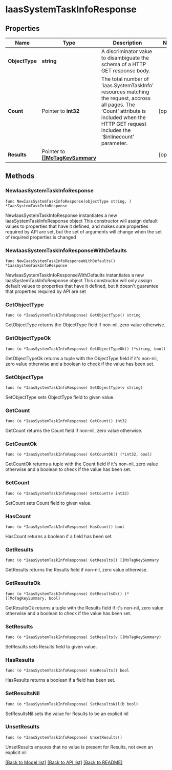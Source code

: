 # IaasSystemTaskInfoResponse

## Properties

Name | Type | Description | Notes
------------ | ------------- | ------------- | -------------
**ObjectType** | **string** | A discriminator value to disambiguate the schema of a HTTP GET response body. | 
**Count** | Pointer to **int32** | The total number of &#39;iaas.SystemTaskInfo&#39; resources matching the request, accross all pages. The &#39;Count&#39; attribute is included when the HTTP GET request includes the &#39;$inlinecount&#39; parameter. | [optional] 
**Results** | Pointer to [**[]MoTagKeySummary**](MoTagKeySummary.md) |  | [optional] 

## Methods

### NewIaasSystemTaskInfoResponse

`func NewIaasSystemTaskInfoResponse(objectType string, ) *IaasSystemTaskInfoResponse`

NewIaasSystemTaskInfoResponse instantiates a new IaasSystemTaskInfoResponse object
This constructor will assign default values to properties that have it defined,
and makes sure properties required by API are set, but the set of arguments
will change when the set of required properties is changed

### NewIaasSystemTaskInfoResponseWithDefaults

`func NewIaasSystemTaskInfoResponseWithDefaults() *IaasSystemTaskInfoResponse`

NewIaasSystemTaskInfoResponseWithDefaults instantiates a new IaasSystemTaskInfoResponse object
This constructor will only assign default values to properties that have it defined,
but it doesn't guarantee that properties required by API are set

### GetObjectType

`func (o *IaasSystemTaskInfoResponse) GetObjectType() string`

GetObjectType returns the ObjectType field if non-nil, zero value otherwise.

### GetObjectTypeOk

`func (o *IaasSystemTaskInfoResponse) GetObjectTypeOk() (*string, bool)`

GetObjectTypeOk returns a tuple with the ObjectType field if it's non-nil, zero value otherwise
and a boolean to check if the value has been set.

### SetObjectType

`func (o *IaasSystemTaskInfoResponse) SetObjectType(v string)`

SetObjectType sets ObjectType field to given value.


### GetCount

`func (o *IaasSystemTaskInfoResponse) GetCount() int32`

GetCount returns the Count field if non-nil, zero value otherwise.

### GetCountOk

`func (o *IaasSystemTaskInfoResponse) GetCountOk() (*int32, bool)`

GetCountOk returns a tuple with the Count field if it's non-nil, zero value otherwise
and a boolean to check if the value has been set.

### SetCount

`func (o *IaasSystemTaskInfoResponse) SetCount(v int32)`

SetCount sets Count field to given value.

### HasCount

`func (o *IaasSystemTaskInfoResponse) HasCount() bool`

HasCount returns a boolean if a field has been set.

### GetResults

`func (o *IaasSystemTaskInfoResponse) GetResults() []MoTagKeySummary`

GetResults returns the Results field if non-nil, zero value otherwise.

### GetResultsOk

`func (o *IaasSystemTaskInfoResponse) GetResultsOk() (*[]MoTagKeySummary, bool)`

GetResultsOk returns a tuple with the Results field if it's non-nil, zero value otherwise
and a boolean to check if the value has been set.

### SetResults

`func (o *IaasSystemTaskInfoResponse) SetResults(v []MoTagKeySummary)`

SetResults sets Results field to given value.

### HasResults

`func (o *IaasSystemTaskInfoResponse) HasResults() bool`

HasResults returns a boolean if a field has been set.

### SetResultsNil

`func (o *IaasSystemTaskInfoResponse) SetResultsNil(b bool)`

 SetResultsNil sets the value for Results to be an explicit nil

### UnsetResults
`func (o *IaasSystemTaskInfoResponse) UnsetResults()`

UnsetResults ensures that no value is present for Results, not even an explicit nil

[[Back to Model list]](../README.md#documentation-for-models) [[Back to API list]](../README.md#documentation-for-api-endpoints) [[Back to README]](../README.md)


